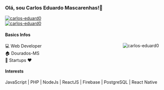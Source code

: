### Olá, sou Carlos Eduardo Mascarenhas!👋
[![carlos-eduard0](https://img.shields.io/github/followers/carlos-eduard0?label=Follow&style=social)](https://github.com/carlos-eduard0)   
[![carlos-eduard0](https://img.shields.io/badge/Working-bitis.com.br-blue)](https://bitis.com.br)   
#### Basics Infos 
<a href="https://github.com/carlos-eduard0">
  <img align="right" src="https://github-readme-stats.vercel.app/api?username=carlos-eduard0&show_icons=true" alt="carlos-eduard0" />
</a>

:computer: Web Developer   
:house: Dourados-MS    
:rocket: Startups :heart:  


#### Interests 
JavaScript | PHP | NodeJs | ReactJS | Firebase | PostgreSQL | React Native 
